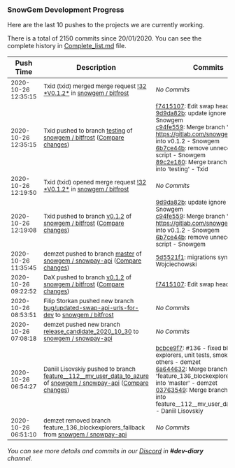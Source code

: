 
### SnowGem Development Progress

Here are the last 10 pushes to the projects we are currently working.

There is a total of 2150 commits since 20/01/2020. You can see the complete history in
 [Complete_list.md](Complete_list.md) file.

| Push Time | Description | Commits |
| --- | --- | --- |
| <sub>2020-10-26 12:35:15</sub> | <sub>Txid (txid) merged merge request [\!32 \*V0\.1\.2\*](https://gitlab.com/snowgem/bitfrost/-/merge_requests/32) in [snowgem / bitfrost](https://gitlab.com/snowgem/bitfrost)</sub> | <sub>_No Commits_</sub> |
| <sub>2020-10-26 12:35:15</sub> | <sub>Txid pushed to branch [testing](https://gitlab.com/snowgem/bitfrost/commits/testing) of [snowgem / bitfrost](https://gitlab.com/snowgem/bitfrost) ([Compare changes](https://gitlab.com/snowgem/bitfrost/compare/e847f4a279859422b2b7fb3ef325b6245911fa7a...89c2e180a0893803b68ff59b19e4d8f8b2bfd364))</sub> | <sub>[f7415107](https://gitlab.com/snowgem/bitfrost/-/commit/f7415107b7f58a482b48050d892efe7312901171): Edit swap header. - DaX<br>[9d9da82b](https://gitlab.com/snowgem/bitfrost/-/commit/9d9da82ba5fefc27e26a6a8bbe839b1bf5c535bb): update ignore file - Snowgem<br>[c94fe559](https://gitlab.com/snowgem/bitfrost/-/commit/c94fe5595e1783679fc1ea5e952b1f0748f795ae): Merge branch 'v0.1.2' of https://gitlab.com/snowgem/bitfrost into v0.1.2 - Snowgem<br>[6b7ce44b](https://gitlab.com/snowgem/bitfrost/-/commit/6b7ce44b4a50385d187ea4874f77e88dd1bf06ba): remove unneccesary script - Snowgem<br>[89c2e180](https://gitlab.com/snowgem/bitfrost/-/commit/89c2e180a0893803b68ff59b19e4d8f8b2bfd364): Merge branch 'v0.1.2' into 'testing' - Txid</sub> |
| <sub>2020-10-26 12:19:50</sub> | <sub>Txid (txid) opened merge request [\!32 \*V0\.1\.2\*](https://gitlab.com/snowgem/bitfrost/-/merge_requests/32) in [snowgem / bitfrost](https://gitlab.com/snowgem/bitfrost)</sub> | <sub>_No Commits_</sub> |
| <sub>2020-10-26 12:19:08</sub> | <sub>Txid pushed to branch [v0\.1\.2](https://gitlab.com/snowgem/bitfrost/commits/v0.1.2) of [snowgem / bitfrost](https://gitlab.com/snowgem/bitfrost) ([Compare changes](https://gitlab.com/snowgem/bitfrost/compare/f7415107b7f58a482b48050d892efe7312901171...6b7ce44b4a50385d187ea4874f77e88dd1bf06ba))</sub> | <sub>[9d9da82b](https://gitlab.com/snowgem/bitfrost/-/commit/9d9da82ba5fefc27e26a6a8bbe839b1bf5c535bb): update ignore file - Snowgem<br>[c94fe559](https://gitlab.com/snowgem/bitfrost/-/commit/c94fe5595e1783679fc1ea5e952b1f0748f795ae): Merge branch 'v0.1.2' of https://gitlab.com/snowgem/bitfrost into v0.1.2 - Snowgem<br>[6b7ce44b](https://gitlab.com/snowgem/bitfrost/-/commit/6b7ce44b4a50385d187ea4874f77e88dd1bf06ba): remove unneccesary script - Snowgem</sub> |
| <sub>2020-10-26 11:35:45</sub> | <sub>demzet pushed to branch [master](https://gitlab.com/snowgem/snowpay-api/commits/master) of [snowgem / snowpay\-api](https://gitlab.com/snowgem/snowpay-api) ([Compare changes](https://gitlab.com/snowgem/snowpay-api/compare/6a644632d591bca8cd430436d7bff4516d1f411c...5d5521f193aec1da656e99e391cd4b4893ab57ef))</sub> | <sub>[5d5521f1](https://gitlab.com/snowgem/snowpay-api/-/commit/5d5521f193aec1da656e99e391cd4b4893ab57ef): migrations sync - Kamil Wojciechowski</sub> |
| <sub>2020-10-26 09:22:52</sub> | <sub>DaX pushed to branch [v0\.1\.2](https://gitlab.com/snowgem/bitfrost/commits/v0.1.2) of [snowgem / bitfrost](https://gitlab.com/snowgem/bitfrost) ([Compare changes](https://gitlab.com/snowgem/bitfrost/compare/1be103efde4935570a43958073f3c141fc42107b...f7415107b7f58a482b48050d892efe7312901171))</sub> | <sub>[f7415107](https://gitlab.com/snowgem/bitfrost/-/commit/f7415107b7f58a482b48050d892efe7312901171): Edit swap header. - DaX</sub> |
| <sub>2020-10-26 08:53:51</sub> | <sub>Filip Storkan pushed new branch [bug/updated\-swap\-api\-urls\-for\-dev](https://gitlab.com/snowgem/bitfrost/commits/bug/updated-swap-api-urls-for-dev) to [snowgem / bitfrost](https://gitlab.com/snowgem/bitfrost)</sub> | <sub>_No Commits_</sub> |
| <sub>2020-10-26 07:08:18</sub> | <sub>demzet pushed new branch [release\_candidate\_2020\_10\_30](https://gitlab.com/snowgem/snowpay-api/commits/release_candidate_2020_10_30) to [snowgem / snowpay\-api](https://gitlab.com/snowgem/snowpay-api)</sub> | <sub>_No Commits_</sub> |
| <sub>2020-10-26 06:54:27</sub> | <sub>Daniil Lisovskiy pushed to branch [feature\_\_112\_\_mv\_user\_data\_to\_azure](https://gitlab.com/snowgem/snowpay-api/commits/feature__112__mv_user_data_to_azure) of [snowgem / snowpay\-api](https://gitlab.com/snowgem/snowpay-api) ([Compare changes](https://gitlab.com/snowgem/snowpay-api/compare/f40136dfaaa0894bb1f644ae86918869cc1be71b...03763549cf22a600b27a896b9db87d3848849b7a))</sub> | <sub>[bcbce9f7](https://gitlab.com/snowgem/snowpay-api/-/commit/bcbce9f72cad86f40436965b11ec316d267e059d): #136 - fixed block explorers, unit tests, smoke tests, and others - demzet<br>[6a644632](https://gitlab.com/snowgem/snowpay-api/-/commit/6a644632d591bca8cd430436d7bff4516d1f411c): Merge branch 'feature_136_blockexplorers_fallback' into 'master' - demzet<br>[03763549](https://gitlab.com/snowgem/snowpay-api/-/commit/03763549cf22a600b27a896b9db87d3848849b7a): Merge branch 'master' into feature__112__mv_user_data_to_azure - Daniil Lisovskiy</sub> |
| <sub>2020-10-26 06:51:10</sub> | <sub>demzet removed branch feature_136_blockexplorers_fallback from [snowgem / snowpay\-api](https://gitlab.com/snowgem/snowpay-api)</sub> | <sub>_No Commits_</sub> |

_You can see more details and commits in our [Discord](https://discord.gg/zumGnbg) in **#dev-diary** channel._
